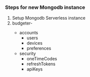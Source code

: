 ### Steps for new Mongodb instance

1. Setup Mongodb Serverless instance
2. budgeter-<env name>
    - accounts
        - users
        - devices
        - preferences
    - security
        - oneTimeCodes
        - refreshTokens
        - apiKeys
